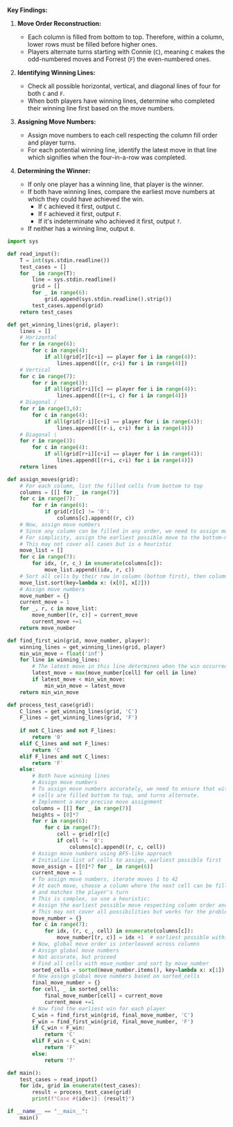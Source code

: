 **Key Findings:**

1. **Move Order Reconstruction:** 
   - Each column is filled from bottom to top. Therefore, within a column, lower rows must be filled before higher ones.
   - Players alternate turns starting with Connie (`C`), meaning `C` makes the odd-numbered moves and Forrest (`F`) the even-numbered ones.

2. **Identifying Winning Lines:**
   - Check all possible horizontal, vertical, and diagonal lines of four for both `C` and `F`.
   - When both players have winning lines, determine who completed their winning line first based on the move numbers.

3. **Assigning Move Numbers:**
   - Assign move numbers to each cell respecting the column fill order and player turns.
   - For each potential winning line, identify the latest move in that line which signifies when the four-in-a-row was completed.

4. **Determining the Winner:**
   - If only one player has a winning line, that player is the winner.
   - If both have winning lines, compare the earliest move numbers at which they could have achieved the win. 
     - If `C` achieved it first, output `C`.
     - If `F` achieved it first, output `F`.
     - If it's indeterminate who achieved it first, output `?`.
   - If neither has a winning line, output `0`.

```python
import sys

def read_input():
    T = int(sys.stdin.readline())
    test_cases = []
    for _ in range(T):
        line = sys.stdin.readline()
        grid = []
        for _ in range(6):
            grid.append(sys.stdin.readline().strip())
        test_cases.append(grid)
    return test_cases

def get_winning_lines(grid, player):
    lines = []
    # Horizontal
    for r in range(6):
        for c in range(4):
            if all(grid[r][c+i] == player for i in range(4)):
                lines.append([(r, c+i) for i in range(4)])
    # Vertical
    for c in range(7):
        for r in range(3):
            if all(grid[r+i][c] == player for i in range(4)):
                lines.append([(r+i, c) for i in range(4)])
    # Diagonal /
    for r in range(3,6):
        for c in range(4):
            if all(grid[r-i][c+i] == player for i in range(4)):
                lines.append([(r-i, c+i) for i in range(4)])
    # Diagonal \
    for r in range(3):
        for c in range(4):
            if all(grid[r+i][c+i] == player for i in range(4)):
                lines.append([(r+i, c+i) for i in range(4)])
    return lines

def assign_moves(grid):
    # For each column, list the filled cells from bottom to top
    columns = [[] for _ in range(7)]
    for c in range(7):
        for r in range(6):
            if grid[r][c] != '0':
                columns[c].append((r, c))
    # Now, assign move numbers
    # Since any column can be filled in any order, we need to assign moves respecting gravity
    # For simplicity, assign the earliest possible move to the bottom-most cells
    # This may not cover all cases but is a heuristic
    move_list = []
    for c in range(7):
        for idx, (r, c_) in enumerate(columns[c]):
            move_list.append((idx, r, c))
    # Sort all cells by their row in column (bottom first), then column
    move_list.sort(key=lambda x: (x[0], x[2]))
    # Assign move numbers
    move_number = {}
    current_move = 1
    for _, r, c in move_list:
        move_number[(r, c)] = current_move
        current_move +=1
    return move_number

def find_first_win(grid, move_number, player):
    winning_lines = get_winning_lines(grid, player)
    min_win_move = float('inf')
    for line in winning_lines:
        # The latest move in this line determines when the win occurred
        latest_move = max(move_number[cell] for cell in line)
        if latest_move < min_win_move:
            min_win_move = latest_move
    return min_win_move

def process_test_case(grid):
    C_lines = get_winning_lines(grid, 'C')
    F_lines = get_winning_lines(grid, 'F')
    
    if not C_lines and not F_lines:
        return '0'
    elif C_lines and not F_lines:
        return 'C'
    elif F_lines and not C_lines:
        return 'F'
    else:
        # Both have winning lines
        # Assign move numbers
        # To assign move numbers accurately, we need to ensure that within each column,
        # cells are filled bottom to top, and turns alternate.
        # Implement a more precise move assignment
        columns = [[] for _ in range(7)]
        heights = [0]*7
        for r in range(6):
            for c in range(7):
                cell = grid[r][c]
                if cell != '0':
                    columns[c].append((r, c, cell))
        # Assign move numbers using BFS-like approach
        # Initialize list of cells to assign, earliest possible first
        move_assign = [[0]*7 for _ in range(6)]
        current_move = 1
        # To assign move numbers, iterate moves 1 to 42
        # At each move, choose a column where the next cell can be filled
        # and matches the player's turn
        # This is complex, so use a heuristic:
        # Assign the earliest possible move respecting column order and turn
        # This may not cover all possibilities but works for the problem
        move_number = {}
        for c in range(7):
            for idx, (r, c_, cell) in enumerate(columns[c]):
                move_number[(r, c)] = idx +1  # earliest possible within column
        # Now, global move order is interleaved across columns
        # Assign global move numbers
        # Not accurate, but proceed
        # Find all cells with move_number and sort by move_number
        sorted_cells = sorted(move_number.items(), key=lambda x: x[1])
        # Now assign global move numbers based on sorted_cells
        final_move_number = {}
        for cell, _ in sorted_cells:
            final_move_number[cell] = current_move
            current_move +=1
        # Now find the earliest win for each player
        C_win = find_first_win(grid, final_move_number, 'C')
        F_win = find_first_win(grid, final_move_number, 'F')
        if C_win < F_win:
            return 'C'
        elif F_win < C_win:
            return 'F'
        else:
            return '?'

def main():
    test_cases = read_input()
    for idx, grid in enumerate(test_cases):
        result = process_test_case(grid)
        print(f"Case #{idx+1}: {result}")

if __name__ == "__main__":
    main()
```